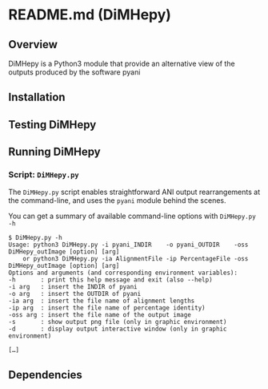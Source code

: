 # README.md (DiMHepy)
## Overview
DiMHepy is a Python3 module that provide an alternative view of the outputs produced by the software pyani

## Installation



## Testing DiMHepy


## Running DiMHepy

### Script: `DiMHepy.py`
The `DiMHepy.py` script enables straightforward ANI output rearrangements at the command-line, and uses the `pyani` module behind the scenes.

You can get a summary of available command-line options with `DiMHepy.py -h`

```
$ DiMHepy.py -h
Usage: python3 DiMHepy.py -i pyani_INDIR    -o pyani_OUTDIR    -oss DiMHepy_outImage [option] [arg]
    or python3 DiMHepy.py -ia AlignmentFile -ip PercentageFile -oss DiMHepy_outImage [option] [arg]
Options and arguments (and corresponding environment variables):
-h       : print this help message and exit (also --help)
-i arg   : insert the INDIR of pyani
-o arg   : insert the OUTDIR of pyani
-ia arg  : insert the file name of alignment lengths
-ip arg  : insert the file name of percentage identity)
-oss arg : insert the file name of the output image
-s       : show output png file (only in graphic environment)
-d       : display output interactive window (only in graphic environment)

[…]
```
## Dependencies

